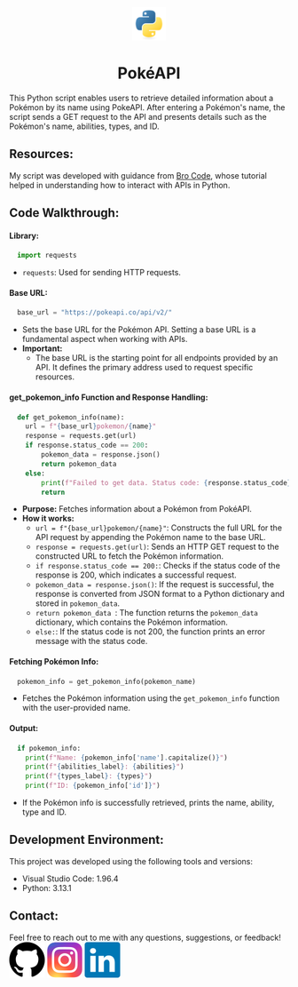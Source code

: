 <p align="center">
  <img src="https://github.com/devicons/devicon/blob/master/icons/python/python-original.svg" height="60" width="60">
</p>

<div align="center">
  <h1>PokéAPI</h1>
</div>

This Python script enables users to retrieve detailed information about a Pokémon by its name using PokeAPI. After entering a Pokémon's name, the script sends a GET request to the API and presents details such as the Pokémon's name, abilities, types, and ID.

## Resources:
My script was developed with guidance from [Bro Code](https://www.youtube.com/watch?v=JVQNywo4AbU), whose tutorial helped in understanding how to interact with APIs in Python.

## Code Walkthrough:
#### Library:
```python
  import requests
```

  - ` requests `: Used for sending HTTP requests.

#### Base URL:
```python
  base_url = "https://pokeapi.co/api/v2/"
```

  - Sets the base URL for the Pokémon API. Setting a base URL is a fundamental aspect when working with APIs.
  - **Important:**
    - The base URL is the starting point for all endpoints provided by an API. It defines the primary address used to request specific resources.

#### get_pokemon_info Function and Response Handling:
```python
  def get_pokemon_info(name):
    url = f"{base_url}pokemon/{name}"
    response = requests.get(url)
    if response.status_code == 200:
        pokemon_data = response.json()
        return pokemon_data
    else:
        print(f"Failed to get data. Status code: {response.status_code}")
        return
```

  - **Purpose:** Fetches information about a Pokémon from PokéAPI.
  - **How it works:**
    - ` url = f"{base_url}pokemon/{name}" `: Constructs the full URL for the API request by appending the Pokémon name to the base URL.
    - ` response = requests.get(url) `: Sends an HTTP GET request to the constructed URL to fetch the Pokémon information.
    - ` if response.status_code == 200: `: Checks if the status code of the response is 200, which indicates a successful request.
    - ` pokemon_data = response.json() `: If the request is successful, the response is converted from JSON format to a Python dictionary and stored in ` pokemon_data `.
    - `return pokemon_data `: The function returns the ` pokemon_data ` dictionary, which contains the Pokémon information.
    - ` else: `: If the status code is not 200, the function prints an error message with the status code.

#### Fetching Pokémon Info:
```python
  pokemon_info = get_pokemon_info(pokemon_name)
```

  - Fetches the Pokémon information using the ` get_pokemon_info ` function with the user-provided name.

#### Output:
```python
  if pokemon_info:
    print(f"Name: {pokemon_info['name'].capitalize()}")
    print(f"{abilities_label}: {abilities}")
    print(f"{types_label}: {types}")
    print(f"ID: {pokemon_info['id']}")
```

  - If the Pokémon info is successfully retrieved, prints the name, ability, type and ID.

## Development Environment:
This project was developed using the following tools and versions:
  - Visual Studio Code: 1.96.4
  - Python: 3.13.1

## Contact:
Feel free to reach out to me with any questions, suggestions, or feedback!<br/>
[![GitHub](https://github.com/CLorant/readme-social-icons/blob/main/large/filled/github.svg)](https://github.com/mateuszcalderon)
[![Instagram](https://github.com/CLorant/readme-social-icons/blob/main/large/filled/instagram.svg)](https://www.instagram.com/mateuszcalderon/)
[![LinkedIn](https://github.com/CLorant/readme-social-icons/blob/main/large/filled/linkedin.svg)](https://www.linkedin.com/in/mateuszcalderonreis/)
